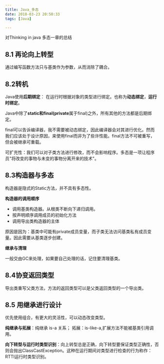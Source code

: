 ```yaml
---
title: Java_多态
date: 2018-03-23 20:50:33
tags: [Java]

---
```


对Thinking in java 多态一章的总结

<!-- more -->

## 8.1 再论向上转型

通过编写函数方法只与基类作为参数，从而消除了耦合。

## 8.2转机

Java使用**后期绑定**： 在运行时根据对象的类型进行绑定。也称为**动态绑定**，**运行时绑定**。

Java中除了**static和final(private**属于final)之外，所有其他的方法都是后期绑定。

final可以告诉编译器，我不需要被动态绑定，因此编译器会对其进行优化。然而我们应该处于设计原因，来使用final而非为了些许性能。final方法不可被重写，但会被继承可重载。

可扩充性：我们可以对子类方法进行修改，而不会影响程序。多态是一项让程序员"将改变的事物与未变的事物分离开来的技术"。



## 8.3构造器与多态

构造器是隐式的Static方法，并不具有多态性。

**构造器的调用顺序**

* 调用基类构造器。从根类不断向下递归调用。
* 按声明顺序调用成员的初始化方法
* 调用导出类构造器的主体

原因是因为：基类中可能有private成员变量，而子类无法访问基类私有成员变量。因此需要从基类逐步创建。

**继承与清理**

一般交由GC来处理，如果要自己处理的话，记住要清理基类。



## 8.4协变返回类型

导出类重写父类方法，方法的返回类型可以是父类返回类型的一个导出类。



## 8.5 用继承进行设计

优先使用组合，有更大的灵活性，可以动态改变类型。

**纯继承与拓展**：纯继承 is-a 关系； 拓展：is-like-a,扩展方法不能被基类引用调用。

**向下转型与运行时类型识别**：向上转型总是正确，向下转型要保证类型正确性，否则会抛出ClassCastException。这种在运行期间对类型进行检查的行为称作：RTTI运行时类型识别。
